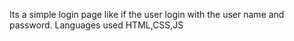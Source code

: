 Its a simple login page like if the user login with the user name and password.
Languages used HTML,CSS,JS
